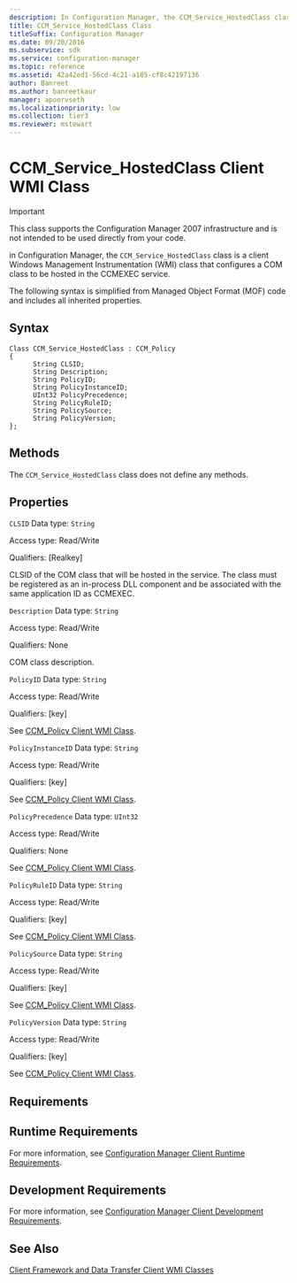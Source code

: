 ```yaml
---
description: In Configuration Manager, the CCM_Service_HostedClass class is a client Windows Management Instrumentation class that configures a COM class to be hosted in the CCMEXEC service.
title: CCM_Service_HostedClass Class
titleSuffix: Configuration Manager
ms.date: 09/20/2016
ms.subservice: sdk
ms.service: configuration-manager
ms.topic: reference
ms.assetid: 42a42ed1-56cd-4c21-a105-cf8c42197136
author: Banreet
ms.author: banreetkaur
manager: apoorvseth
ms.localizationpriority: low
ms.collection: tier3
ms.reviewer: mstewart
---
```

# CCM_Service_HostedClass Client WMI Class
> [!IMPORTANT]
>  This class supports the Configuration Manager 2007 infrastructure and is not intended to be used directly from your code.

 in Configuration Manager, the `CCM_Service_HostedClass` class is a client Windows Management Instrumentation (WMI) class that configures a COM class to be hosted in the CCMEXEC service.

 The following syntax is simplified from Managed Object Format (MOF) code and includes all inherited properties.

## Syntax

```
Class CCM_Service_HostedClass : CCM_Policy
{
      String CLSID;
      String Description;
      String PolicyID;
      String PolicyInstanceID;
      UInt32 PolicyPrecedence;
      String PolicyRuleID;
      String PolicySource;
      String PolicyVersion;
};
```

## Methods
 The `CCM_Service_HostedClass` class does not define any methods.

## Properties
 `CLSID`
 Data type: `String`

 Access type: Read/Write

 Qualifiers: [Realkey]

 CLSID of the COM class that will be hosted in the service. The class must be registered as an in-process DLL component and be associated with the same application ID as CCMEXEC.

 `Description`
 Data type: `String`

 Access type: Read/Write

 Qualifiers: None

 COM class description.

 `PolicyID`
 Data type: `String`

 Access type: Read/Write

 Qualifiers: [key]

 See [CCM_Policy Client WMI Class](../../../../../develop/reference/core/clients/client-classes/ccm_policy-client-wmi-class.md).

 `PolicyInstanceID`
 Data type: `String`

 Access type: Read/Write

 Qualifiers: [key]

 See [CCM_Policy Client WMI Class](../../../../../develop/reference/core/clients/client-classes/ccm_policy-client-wmi-class.md).

 `PolicyPrecedence`
 Data type: `UInt32`

 Access type: Read/Write

 Qualifiers: None

 See [CCM_Policy Client WMI Class](../../../../../develop/reference/core/clients/client-classes/ccm_policy-client-wmi-class.md).

 `PolicyRuleID`
 Data type: `String`

 Access type: Read/Write

 Qualifiers: [key]

 See [CCM_Policy Client WMI Class](../../../../../develop/reference/core/clients/client-classes/ccm_policy-client-wmi-class.md).

 `PolicySource`
 Data type: `String`

 Access type: Read/Write

 Qualifiers: [key]

 See [CCM_Policy Client WMI Class](../../../../../develop/reference/core/clients/client-classes/ccm_policy-client-wmi-class.md).

 `PolicyVersion`
 Data type: `String`

 Access type: Read/Write

 Qualifiers: [key]

 See [CCM_Policy Client WMI Class](../../../../../develop/reference/core/clients/client-classes/ccm_policy-client-wmi-class.md).

## Requirements

## Runtime Requirements
 For more information, see [Configuration Manager Client Runtime Requirements](../../../../../develop/core/reqs/client-runtime-requirements.md).

## Development Requirements
 For more information, see [Configuration Manager Client Development Requirements](../../../../../develop/core/reqs/client-development-requirements.md).

## See Also
 [Client Framework and Data Transfer Client WMI Classes](../../../../../develop/reference/core/clients/client-classes/client-framework-and-data-transfer-client-wmi-classes.md)
